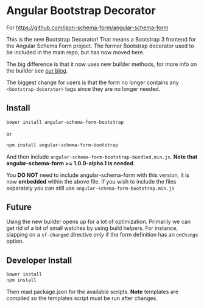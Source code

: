 Angular Bootstrap Decorator
==========================

For https://github.com/json-schema-form/angular-schema-form

This is the new Bootstrap Decorator! That means a Bootstrap 3 frontend for the Angular Schema Form
project. The former Bootstrap decorator used to be included in the main repo, but has now moved
here.

The big difference is that it now uses new builder methods, for more info on the builder see
[our blog](https://medium.com/@SchemaFormIO/the-new-builder-pt-1-61fadde3c678).

The biggest change for users is that the form no longer contains any `<bootstrap-decorator>` tags
since they are no longer needed.

Install
-------
```sh
bower install angular-schema-form-bootstrap
```
or
```sh
npm install angular-schema-form-bootstrap
```
And then include `angular-schema-form-bootstrap-bundled.min.js`. **Note that angular-schema-form >= 1.0.0-alpha.1 is needed**.

You **DO NOT** need to include angular-schema-form with this version, it is now **embedded** within the above file. If you wish to include the files separately you can still use `angular-schema-form-bootstrap.min.js`

Future
------
Using the new builder opens up for a lot of optimization. Primarily we can get rid of a lot of small
watches by using build helpers. For instance, slapping on a `sf-changed` directive *only* if the
form definition has an `onChange` option.

Developer Install
-----------------
```sh
bower install
npm install
```
Then read package.json for the available scripts.
**Note** templates are compiled so the templates script must be run after changes.
